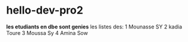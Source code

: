 # hello-dev-pro2
**les etudiants en dbe sont genies**
les listes des:
1 Mounasse SY
2 kadia Toure
3 Moussa Sy
4 Amina Sow
